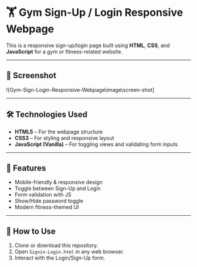 # 🏋️ Gym Sign-Up / Login Responsive Webpage

This is a responsive sign-up/login page built using **HTML**, **CSS**, and **JavaScript** for a gym or fitness-related website.

---

## 📸 Screenshot

![Gym-Sign-Login-Responsive-Webpage\image\screen-shot]

---

## 🛠️ Technologies Used

- **HTML5** – For the webpage structure
- **CSS3** – For styling and responsive layout
- **JavaScript (Vanilla)** – For toggling views and validating form inputs

---

## 📱 Features

- Mobile-friendly & responsive design
- Toggle between Sign-Up and Login
- Form validation with JS
- Show/Hide password toggle
- Modern fitness-themed UI

---

## 🚀 How to Use

1. Clone or download this repository.
2. Open `Signin-Login.html` in any web browser.
3. Interact with the Login/Sign-Up form.
